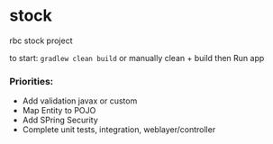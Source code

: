 # stock
rbc stock project

to start: 
`gradlew clean build` or manually clean + build
then Run app


### Priorities:
* Add validation javax or custom
* Map Entity to POJO
* Add SPring Security
* Complete unit tests, integration, weblayer/controller
